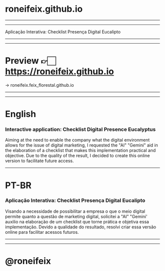 # roneifeix.github.io
___________________________________________________________________________________________________________
___________________________________________________________________________________________________________
Aplicação Interativa: Checklist Presença Digital Eucalipto
___________________________________________________________________________________________________________
___________________________________________________________________________________________________________

# Preview  👉🏻 https://roneifeix.github.io

-> roneifeix.feix_florestal.github.io
___________________________________________________________________________________________________________
___________________________________________________________________________________________________________

# English

### Interactive application: Checklist Digital Presence Eucalyptus

Aiming at the need to enable the company what the digital environment allows for the issue of digital marketing, I requested the "AI" "Gemini" aid in the elaboration of a checklist that makes this implementation practical and objective. Due to the quality of the result,
I decided to create this online version to facilitate future access.

___________________________________________________________________________________________________________

# PT-BR

### Aplicação Interativa: Checklist Presença Digital Eucalipto

Visando a necessidade de possibilitar a empresa o que o meio digital permite quanto a questão de marketing digital, solicitei a "AI" "Gemini' auxilio na elaboração de um checklist que torne prática e objetiva essa implementação. Devido a qualidade do resultado, resolvi criar essa versão online para facilitar acessos futuros.

___________________________________________________________________________________________________________
___________________________________________________________________________________________________________


# @roneifeix

